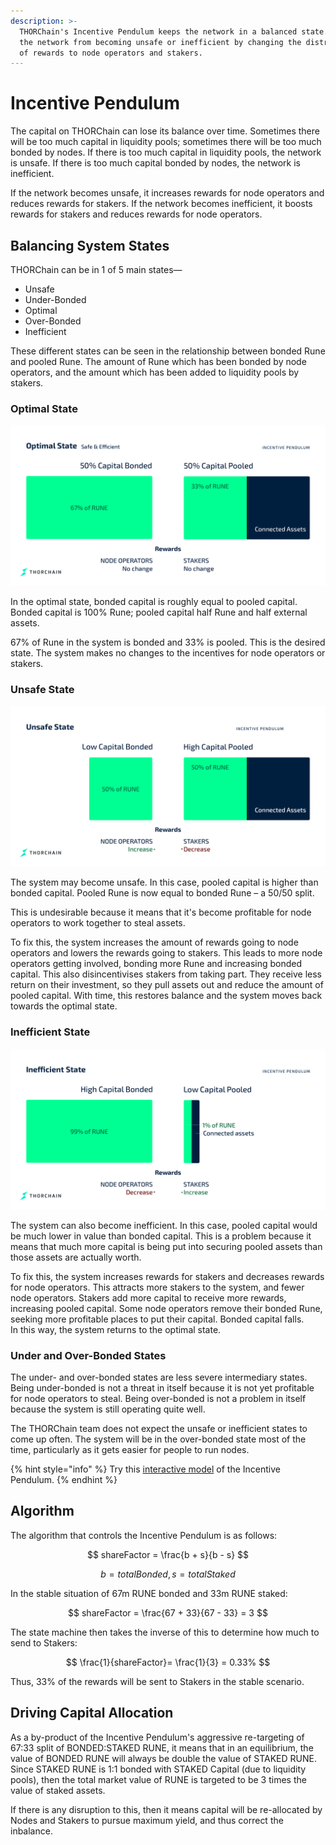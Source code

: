 ```yaml
---
description: >-
  THORChain's Incentive Pendulum keeps the network in a balanced state. It stops
  the network from becoming unsafe or inefficient by changing the distribution
  of rewards to node operators and stakers.
---
```


# Incentive Pendulum

The capital on THORChain can lose its balance over time. Sometimes there will be too much capital in liquidity pools; sometimes there will be too much bonded by nodes. If there is too much capital in liquidity pools, the network is unsafe. If there is too much capital bonded by nodes, the network is inefficient.

If the network becomes unsafe, it increases rewards for node operators and reduces rewards for stakers. If the network becomes inefficient, it boosts rewards for stakers and reduces rewards for node operators.

## Balancing System States

THORChain can be in 1 of 5 main states—

* Unsafe
* Under-Bonded
* Optimal
* Over-Bonded
* Inefficient

These different states can be seen in the relationship between bonded Rune and pooled Rune. The amount of Rune which has been bonded by node operators, and the amount which has been added to liquidity pools by stakers.

### Optimal State

![](../.gitbook/assets/optimal.jpg)

In the optimal state, bonded capital is roughly equal to pooled capital. Bonded capital is 100% Rune; pooled capital half Rune and half external assets.

67% of Rune in the system is bonded and 33% is pooled. This is the desired state. The system makes no changes to the incentives for node operators or stakers.

### Unsafe State

![](../.gitbook/assets/unsafe.jpg)

The system may become unsafe. In this case, pooled capital is higher than bonded capital. Pooled Rune is now equal to bonded Rune – a 50/50 split.

This is undesirable because it means that it's become profitable for node operators to work together to steal assets.

To fix this, the system increases the amount of rewards going to node operators and lowers the rewards going to stakers. This leads to more node operators getting involved, bonding more Rune and increasing bonded capital. This also disincentivises stakers from taking part. They receive less return on their investment, so they pull assets out and reduce the amount of pooled capital. With time, this restores balance and the system moves back towards the optimal state.

### Inefficient State

![](../.gitbook/assets/inefficient.jpg)

The system can also become inefficient. In this case, pooled capital would be much lower in value than bonded capital. This is a problem because it means that much more capital is being put into securing pooled assets than those assets are actually worth.

To fix this, the system increases rewards for stakers and decreases rewards for node operators. This attracts more stakers to the system, and fewer node operators. Stakers add more capital to receive more rewards, increasing pooled capital. Some node operators remove their bonded Rune, seeking more profitable places to put their capital. Bonded capital falls.  
In this way, the system returns to the optimal state.

### Under and Over-Bonded States

The under- and over-bonded states are less severe intermediary states. Being under-bonded is not a threat in itself because it is not yet profitable for node operators to steal. Being over-bonded is not a problem in itself because the system is still operating quite well.

The THORChain team does not expect the unsafe or inefficient states to come up often. The system will be in the over-bonded state most of the time, particularly as it gets easier for people to run nodes.

{% hint style="info" %}
Try this [interactive model](https://rebase.foundation/network/thorchain/system-component/balancer) of the Incentive Pendulum.
{% endhint %}

## Algorithm

The algorithm that controls the Incentive Pendulum is as follows:

$$
shareFactor = \frac{b + s}{b - s}
$$

$$
b = totalBonded, s = totalStaked
$$

In the stable situation of 67m RUNE bonded and 33m RUNE staked:

$$
shareFactor = \frac{67 + 33}{67 - 33} = 3
$$

The state machine then takes the inverse of this to determine how much to send to Stakers:

$$
\frac{1}{shareFactor}= \frac{1}{3} = 0.33%
$$

Thus, 33% of the rewards will be sent to Stakers in the stable scenario. 

## Driving Capital Allocation

As a by-product of the Incentive Pendulum's aggressive re-targeting of 67:33 split of BONDED:STAKED RUNE, it means that in an equilibrium, the value of BONDED RUNE will always be double the value of STAKED RUNE. Since STAKED RUNE is 1:1 bonded with STAKED Capital \(due to liquidity pools\), then the total market value of RUNE is targeted to be 3 times the value of staked assets. 

If there is any disruption to this, then it means capital will be re-allocated by Nodes and Stakers to pursue maximum yield, and thus correct the inbalance. 

